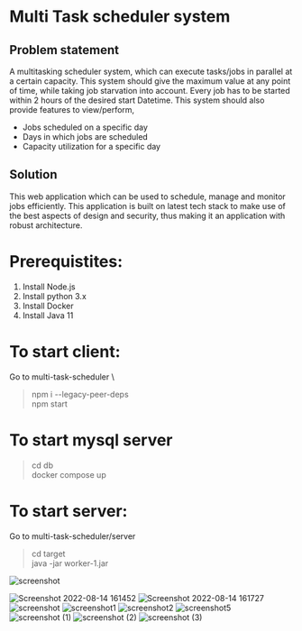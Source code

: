 # Multi Task scheduler system

## Problem statement
A multitasking scheduler system, which can execute tasks/jobs in parallel at a certain capacity. This system should give the maximum value at any point of time, while taking job starvation into account. Every job has to be started within 2 hours of the desired start Datetime. This system should also provide features to view/perform,

* Jobs scheduled on a specific day 
* Days in which jobs are scheduled
* Capacity utilization for a specific day

## Solution
This web application which can be used to schedule, manage and monitor jobs efficiently. This application is built on latest tech stack to make use of the best aspects of design and security, thus making it an application with robust architecture.  


# Prerequistites:
1. Install Node.js
2. Install python​ 3.x
3. Install Docker 
4. Install Java 11

# To start client:
Go to multi-task-scheduler \
> npm i --legacy-peer-deps \
> npm start


# To start mysql server 
> cd db \
> docker compose up

# To start server:
Go to multi-task-scheduler/server
>cd target \
> java -jar worker-1.jar


![screenshot](https://user-images.githubusercontent.com/43792122/184533468-37229254-c924-46c8-bded-38fb380ed16c.png)

![Screenshot 2022-08-14 161452](https://user-images.githubusercontent.com/43792122/184533379-85e4e85f-01c0-4a6b-91ff-d9cd00ba35c0.png)
![Screenshot 2022-08-14 161727](https://user-images.githubusercontent.com/43792122/184533382-b01110b0-72f8-403c-ac27-faa462c6f4d4.png)
![screenshot](https://user-images.githubusercontent.com/43792122/184533385-8174ed56-a68d-4cda-913b-8d39e099d2a7.png)
![screenshot1](https://user-images.githubusercontent.com/43792122/184533386-605f25c2-0cbd-4ad5-9ffd-d0420c7a1a80.png)
![screenshot2](https://user-images.githubusercontent.com/43792122/184533387-ff1ee57d-bfe9-45dd-b38e-0225ca9e43bc.png)
![screenshot5](https://user-images.githubusercontent.com/43792122/184533389-e3d56239-f778-4757-9325-baad2cffdf52.png)
![screenshot (1)](https://user-images.githubusercontent.com/43792122/184533390-c6a25c57-a48f-4493-84da-0ece7f4fdb10.png)
![screenshot (2)](https://user-images.githubusercontent.com/43792122/184533391-be498472-2afe-4601-8f26-4f0717ba577c.png)
![screenshot (3)](https://user-images.githubusercontent.com/43792122/184533392-5635bc05-4a96-4190-b762-ea50d406f184.png)
